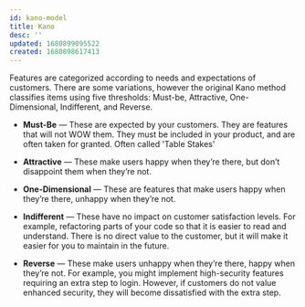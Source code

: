 ```yaml
---
id: kano-model
title: Kano
desc: ''
updated: 1680899095522
created: 1680898617413
---
```


Features are categorized according to needs and expectations of customers. There are some variations, however the original Kano method classifies items using five thresholds: Must-be, Attractive, One-Dimensional, Indifferent, and Reverse.

- **Must-Be** — These are expected by your customers. They are features that will not WOW them. They must be included in your product, and are often taken for granted. Often called 'Table Stakes'

- **Attractive** — These make users happy when they’re there, but don’t disappoint them when they’re not.

- **One-Dimensional** — These are features that make users happy when they’re there, unhappy when they’re not.

- **Indifferent** — These have no impact on customer satisfaction levels. For example, refactoring parts of your code so that it is easier to read and understand. There is no direct value to the customer, but it will make it easier for you to maintain in the future.

- **Reverse** — These make users unhappy when they’re there, happy when they’re not. For example, you might implement high-security features requiring an extra step to login. However, if customers do not value enhanced security, they will become dissatisfied with the extra step.